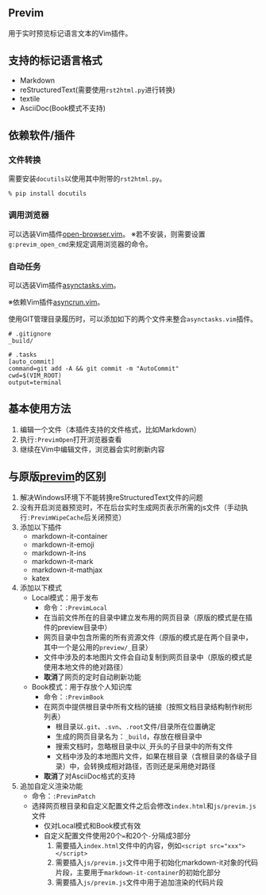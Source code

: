 ## Previm

用于实时预览标记语言文本的Vim插件。

## 支持的标记语言格式

* Markdown
* reStructuredText(需要使用`rst2html.py`进行转换)
* textile
* AsciiDoc(Book模式不支持)

## 依赖软件/插件

### 文件转换

需要安装`docutils`以使用其中附带的`rst2html.py`。

    % pip install docutils

### 调用浏览器

可以选装Vim插件[open-browser.vim](https://github.com/tyru/open-browser.vim)。
※若不安装，则需要设置`g:previm_open_cmd`来规定调用浏览器的命令。

### 自动任务

可以选装Vim插件[asynctasks.vim](https://github.com/skywind3000/asynctasks.vim)。

※依赖Vim插件[asyncrun.vim](https://github.com/skywind3000/asyncrun.vim)。

使用GIT管理目录履历时，可以添加如下的两个文件来整合`asynctasks.vim`插件。

    # .gitignore
    _build/

    # .tasks
    [auto_commit]
    command=git add -A && git commit -m "AutoCommit"
    cwd=$(VIM_ROOT)
    output=terminal

## 基本使用方法

1. 编辑一个文件（本插件支持的文件格式，比如Markdown）
2. 执行`:PrevimOpen`打开浏览器查看
3. 继续在Vim中编辑文件，浏览器会实时刷新内容

## 与原版[previm](https://github.com/previm/previm)的区别

1. 解决Windows环境下不能转换reStructuredText文件的问题
2. 没有开启浏览器预览时，不在后台实时生成网页表示所需的js文件（手动执行`:PrevimWipeCache`后关闭预览）
3. 添加以下插件
    - markdown-it-container
    - markdown-it-emoji
    - markdown-it-ins
    - markdown-it-mark
    - markdown-it-mathjax
    - katex
4. 添加以下模式
    - Local模式：用于发布
        - 命令：`:PrevimLocal`
        - 在当前文件所在的目录中建立发布用的网页目录（原版的模式是在插件的preview目录中）
        - 网页目录中包含所需的所有资源文件（原版的模式是在两个目录中，其中一个是公用的`preview/_`目录）
        - 文件中涉及的本地图片文件会自动复制到网页目录中（原版的模式是使用本地文件的绝对路径）
        - **取消**了网页的定时自动刷新功能
    - Book模式：用于存放个人知识库
        - 命令：`:PrevimBook`
        - 在网页中提供根目录中所有文档的链接（按照文档目录结构制作树形列表）
            - 根目录以`.git`、`.svn`、`.root`文件/目录所在位置确定
            - 生成的网页目录名为：`_build`，存放在根目录中
            - 搜索文档时，忽略根目录中以`_`开头的子目录中的所有文件
            - 文档中涉及的本地图片文件，如果在根目录（含根目录的各级子目录）中，会转换成相对路径，否则还是采用绝对路径
        - **取消**了对AsciiDoc格式的支持
5. 追加自定义渲染功能
    - 命令：`:PrevimPatch`
    - 选择网页根目录和自定义配置文件之后会修改`index.html`和`js/previm.js`文件
        - 仅对Local模式和Book模式有效
        - 自定义配置文件使用20个`=`和20个`-`分隔成3部分
            1. 需要插入`index.html`文件中的内容，例如`<script src="xxx"></script>`
            2. 需要插入`js/previm.js`文件中用于初始化markdown-it对象的代码片段，主要用于`markdown-it-container`的初始化部分
            3. 需要插入`js/previm.js`文件中用于追加渲染的代码片段
